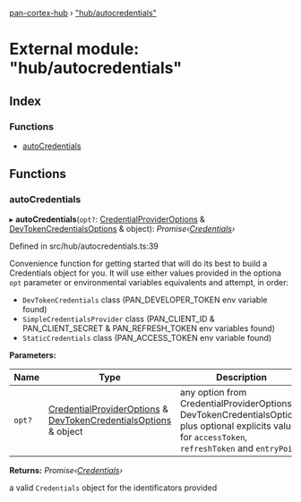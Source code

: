[pan-cortex-hub](../README.md) › ["hub/autocredentials"](_hub_autocredentials_.md)

# External module: "hub/autocredentials"

## Index

### Functions

* [autoCredentials](_hub_autocredentials_.md#autocredentials)

## Functions

###  autoCredentials

▸ **autoCredentials**(`opt?`: [CredentialProviderOptions](../interfaces/_hub_credentials_provider_.credentialprovideroptions.md) & [DevTokenCredentialsOptions](../interfaces/_hub_credentials_devtoken_.devtokencredentialsoptions.md) & object): *Promise‹[Credentials](../interfaces/_hub_credentials_.credentials.md)›*

Defined in src/hub/autocredentials.ts:39

Convenience function for getting started that will do its best to build a
Credentials object for you. It will use either values provided in the optiona
`opt` parameter or environmental variables equivalents and attempt, in order:
- `DevTokenCredentials` class (PAN_DEVELOPER_TOKEN env variable found)
- `SimpleCredentialsProvider` class (PAN_CLIENT_ID & PAN_CLIENT_SECRET &
  PAN_REFRESH_TOKEN env variables found)
- `StaticCredentials` class (PAN_ACCESS_TOKEN env variable found)

**Parameters:**

Name | Type | Description |
------ | ------ | ------ |
`opt?` | [CredentialProviderOptions](../interfaces/_hub_credentials_provider_.credentialprovideroptions.md) & [DevTokenCredentialsOptions](../interfaces/_hub_credentials_devtoken_.devtokencredentialsoptions.md) & object | any option from CredentialProviderOptions or DevTokenCredentialsOptions plus optional explicits values for `accessToken`, `refreshToken` and `entryPoint` |

**Returns:** *Promise‹[Credentials](../interfaces/_hub_credentials_.credentials.md)›*

a valid `Credentials` object for the identificators provided

